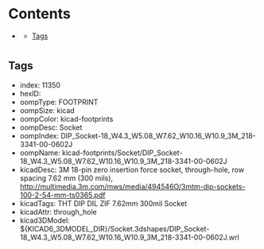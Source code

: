 



Contents
========

* [](#)
	* [Tags](#tags)

# 

## Tags

- index: 11350
- hexID: 
- oompType: FOOTPRINT
- oompSize: kicad
- oompColor: kicad-footprints
- oompDesc: Socket
- oompIndex: DIP_Socket-18_W4.3_W5.08_W7.62_W10.16_W10.9_3M_218-3341-00-0602J
- oompName: kicad-footprints/Socket/DIP_Socket-18_W4.3_W5.08_W7.62_W10.16_W10.9_3M_218-3341-00-0602J
- kicadDesc: 3M 18-pin zero insertion force socket, through-hole, row spacing 7.62 mm (300 mils), http://multimedia.3m.com/mws/media/494546O/3mtm-dip-sockets-100-2-54-mm-ts0365.pdf
- kicadTags: THT DIP DIL ZIF 7.62mm 300mil Socket
- kicadAttr: through_hole
- kicad3DModel: ${KICAD6_3DMODEL_DIR}/Socket.3dshapes/DIP_Socket-18_W4.3_W5.08_W7.62_W10.16_W10.9_3M_218-3341-00-0602J.wrl
